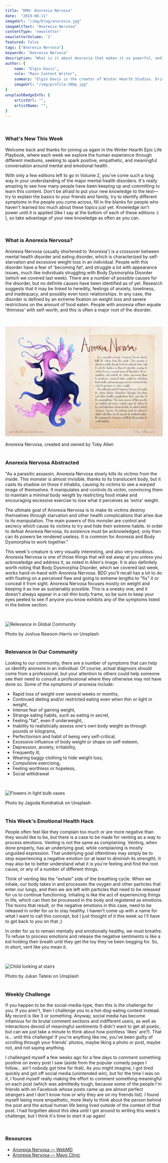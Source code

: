 ```yaml
---
title: "DMH: Anorexia Nervosa"
date:  "2019-08-11"
imageUrl: "/img/blog/anorexia.jpg"
imageAltText: "Anorexia Nervosa"
contentType: 'newsletter'
newsletterVolume: '2'
featured: false
tags: ["Anorexia Nervosa"]
keywords: "Anorexia Nervosa"
description: "What is it about Anorexia that makes it so powerful, and how does it work?"
author: {
    name: "Elgin Davis",
    role: "Main Content Writer",
    summary: "Elgin Davis is the creator of Winter Hearth Studios. Driven by a passionate spirit and boundless curiosity, Davis' work seeks to explore the depths of humanity and what it might look like to live a hyper-meaningful existence here on earth.",
    imageUrl: "/img/profile-200p.jpg" 
}
unsplashBadgeInfo: {
    artistUrl: "",
    artistName: "",
}
---
```

<br/>

### What's New This Week  

Welcome back and thanks for joining us again in the Winter Hearth Epic Life Playbook, where each week we explore the human experience through different mediums, seeking to spark positive, empathetic, and meaningful conversation around mental and emotional health.

With only a few editions left to go in Volume 2, you've come such a long way in your understanding of the major mental health disorders. It's really amazing to see how many people have been keeping up and committing to learn this content. Don't be afraid to put your new knowledge to the test— try to explain the basics to your friends and family, try to identify different symptoms in the people you come across, fill in the blanks for people who haven't learned too much about these topics just yet. Knowledge isn't power until it is applied (like I say at the bottom of each of these editions :) ), so take advantage of your new knowledge as often as you can.

<br/>

### What is Anorexia Nervosa?
 
Anorexia Nervosa (usually shortened to 'Anorexia') is a crossover between mental health disorder and eating disorder, which is characterized by self-starvation and excessive weight loss in an individual.  People with this disorder have a fear of 'becoming fat', and struggle a lot with appearance issues, much like individuals struggling with Body Dysmorphia Disorder (which we covered last week). There are a number of possible causes for the disorder, but no definite causes have been identified as of yet. Research suggests that it may be linked to heredity, feelings of anxiety, loneliness, and inadequacy, and possibly even toxic relationships. In any case, the disorder is defined by an extreme fixation on weight loss and severe restrictions on the amount of food eaten. People with anorexia often equate 'thinness' with self-worth, and this is often a major root of the disorder.

 
 <br />

![Anorexia Nervosa, created and owned by Toby Allen](/img/blog/anorexia.jpg)

<div class="photo-credit"> 
    Anorexia Nervosa, created and owned by Toby Allen
</div>
<br /> 

### Anorexia Nervosa Abstracted
 
"As a parasitic assassin, Anorexia Nervosa slowly kills its victims from the inside. This monster is almost invisible, thanks to its translucent body, but it casts its shadow on those it inhabits, causing its victims to see a warped image of themselves. It manipulates and controls its victim, convincing them to maintain a minimal body weight by restricting food intake and encouraging excessive exercise to lose what it perceives as 'extra' weight.

The ultimate goal of Anorexia Nervosa is to make its victims destroy themselves through starvation and other health complications that arise due to its manipulation. The main powers of this monster are control and secrecy which cause its victims to try and hide their extreme habits. In order to defeat Anorexia Nervosa, its existence must be acknowledged, only then can its powers be rendered useless. It is common for Anorexia and Body Dysmorphia to work together."

This week's creature is very visually interesting, and also very insidious. Anorexia Nervosa is one of those things that will eat away at you unless you acknowledge and address it, as noted in Allen's image. It is also definitely worth noting that Body Dysmorphia Disorder, which we covered last week, works hand-in-hand with Anorexia Nervosa. BDD you'll recall has a lot to do with fixating on a perceived flaw and going to extreme lengths to "fix" it or conceal it from sight. Anorexia Nervosa focuses mostly on weight and keeping it as low as sustainably possible. This is a sneaky one, and it doesn't always appear in a rail-thin body frame, so be sure to keep your eyes peeled to see if anyone you know exhibits any of the symptoms listed in the below section.
 

<br />

![Relevance in Global Community](https://gallery.mailchimp.com/82935dc1a750f772912d12316/images/39d07f89-892f-4bd5-b120-0f8b55e6630c.jpg)
<div class="photo-credit"> 
    Photo by Joshua Rawson-Harris on Unsplash
</div>

<br />  

### Relevance in Our Community

Looking to our community, there are a number of symptoms that can help us identify anorexia in an individual. Of course, actual diagnosis should come from a professional, but your attention to others could help someone see their need to consult a professional where they otherwise may not have done so. Some of the symptoms of anorexia include:  

- Rapid loss of weight over several weeks or months,
- Continued dieting and/or restricted eating even when thin or light in weight,
- Intense fear of gaining weight,
- Strange eating habits, such as eating in secret,
- Feeling "fat", even if underweight,
- Inability to realistically assess one's own body weight as through pounds or kilograms,
- Perfectionism and habit of being very self-critical,
- Excessive influence of body weight or shape on self-esteem,
- Depression, anxiety, irritability,
- Frequently ill,
- Wearing baggy clothing to hide weight loss,
- Compulsive exercising,
- Feeling worthless or hopeless,
- Social withdrawal

 
<br />

![Flowers in light bulb vases](https://gallery.mailchimp.com/82935dc1a750f772912d12316/images/6811f08f-be0d-4024-a560-2682542e9943.jpg)
<div class="photo-credit"> 
    Photo by Jagoda Kondratiuk on Unsplash  
</div>
<br />

### This Week's Emotional Health Hack

People often feel like they complain too much or are more negative than they would like to be, but there is a case to be made for venting as a way to process emotions. Venting is not the same as complaining. Venting, when done properly, has an underlying goal, while complaining is mostly unguided expression. That underlying goal oftentimes may simply be to stop experiencing a negative emotion (or at least to diminish its strength). It may also be to better understand what it is you're feeling and find the root cause, or any of a number of different things.

Think of venting like the "exhale" side of the breathing cycle. When we inhale, our body takes in and processes the oxygen and other particles that enter our lungs, and then we are left with particles that need to be released for us to continue functioning. Inhaling is like the act of experiencing things in life, which can then be processed in the body and registered as emotions. The toxins that result, or the negative emotions in this case, need to be released in order for us to stay healthy. I haven't come up with a name for what I want to call this concept, but I just thought of it this week so I'll have to get back to you on that ;)

In order for us to remain mentally and emotionally healthy, we must breathe. To refuse to process emotions and release the negative sentiments is like a kid holding their breath until they get the toy they've been begging for. So, in short, vent like you mean it.

<br />

![Child looking at stairs](https://gallery.mailchimp.com/82935dc1a750f772912d12316/images/f1cb78de-9b26-4bbf-80de-b64f00028e4c.jpg)

<div class="photo-credit"> 
    Photo by Jukan Tateisi on Unsplash
</div>

<br />  

### Weekly Challenge

If you happen to be the social-media-type, then this is the challenge for you. If you aren't, then I challenge you to a hot-dog-eating contest instead. My record is like 3 or something. Anyway, social media has become infamous for its brutal comment sections and indifferent users, as well as interactions devoid of meaningful sentiments (I didn't want to get all poetic, but can we just take a minute to think about how pointless 'likes' are?). That is... until this challenge! If you're anything like me, you've been guilty of scrolling through your friends' photos, maybe liking a photo or post, maybe not, and not saying anything.

I challenged myself a few weeks ago for a few days to comment something positive on every post I saw (aside from the popular comedy pages I follow... ain't nobody got time for that). As you might imagine, I got tired quickly and got off social media (unintended win), but for the time I was on it, I found myself really making the effort to comment something meaningful on each post (which was admittedly tough, because some of the people I'm friends with on Facebook whose posts came up are almost perfect strangers and I don't know how or why they are on my friends list). I found myself being more empathetic, more likely to think about the person behind the post and the actual human life being lived outside of the context of that post. I had forgotten about this idea until I got around to writing this week's challenge, but I think it's time to start it up again!

<br>

### Resources
- [Anorexia Nervosa — WebMD](https://www.webmd.com/mental-health/eating-disorders/anorexia-nervosa/mental-health-anorexia-nervosa#1)
- [Anorexia Nervosa — Mayo Clinic](https://www.mayoclinic.org/diseases-conditions/anorexia-nervosa/symptoms-causes/syc-20353591)
